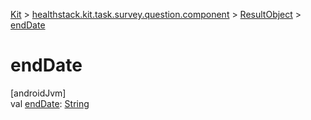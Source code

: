 
[Kit](../../../kit.html) > [healthstack.kit.task.survey.question.component](../index.html) > [ResultObject](index.html) > [endDate](end-date.html)



# endDate



[androidJvm]\
val [endDate](end-date.html): [String](https://kotlinlang.org/api/latest/jvm/stdlib/kotlin/-string/index.html)




